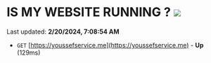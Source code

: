 # IS MY WEBSITE RUNNING ? [![](https://img.shields.io/static/v1?label=Sponsor&message=%E2%9D%A4&logo=GitHub&color=%23fe8e86)](https://github.com/sponsors/<username>)

Last updated: **2/20/2024, 7:08:54 AM**

- `GET` [https://youssefservice.me](https://youssefservice.me) - **Up** (129ms)
